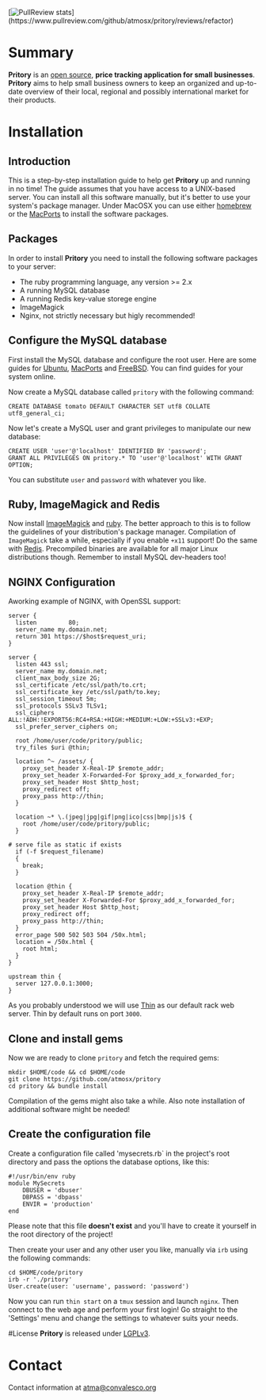 [![PullReview stats](https://www.pullreview.com/github/atmosx/pritory/badges/refactor.svg?)](https://www.pullreview.com/github/atmosx/pritory/reviews/refactor)

# Summary
**Pritory** is an [open source](http://en.wikipedia.org/wiki/Open_source), **price tracking application for small businesses**. **Pritory** aims to help small business owners to keep an organized and up-to-date overview of their local, regional and possibly international market for their products. 

# Installation
## Introduction
This is a step-by-step installation guide to help get **Pritory** up and running in no time! The guide assumes that you have access to a UNIX-based server. You can install all this software manually, but it's better to use your system's package manager. Under MacOSX you can use either [homebrew](http://brew.sh) or the [MacPorts](https://www.macports.org) to install the software packages.

## Packages
In order to install **Pritory** you need to install the following software packages to your server:
* The ruby programming language, any version >= 2.x
* A running MySQL database
* A running Redis key-value storege engine
* ImageMagick
* Nginx, not strictly necessary but higly recommended!

## Configure the MySQL database
First install the MySQL database and configure the root user. Here are some guides for [Ubuntu](https://help.ubuntu.com/12.04/serverguide/mysql.html), [MacPorts](http://jackal.livejournal.com/2160464.html) and [FreeBSD](http://www.freebsddiary.org/mysql.php). You can find guides for your system online.

Now create a MySQL database called `pritory` with the following command:
```
CREATE DATABASE tomato DEFAULT CHARACTER SET utf8 COLLATE utf8_general_ci;
```

Now let's create a MySQL user and grant privileges to manipulate our new database:
```
CREATE USER 'user'@'localhost' IDENTIFIED BY 'password';
GRANT ALL PRIVILEGES ON pritory.* TO 'user'@'localhost' WITH GRANT OPTION;
```
You can substitute `user` and `password` with whatever you like.

## Ruby, ImageMagick and Redis
Now install [ImageMagick](http://www.imagemagick.org) and [ruby](https://www.ruby-lang.org). The better approach to this is to follow the guidelines of your distribution's package manager. Compilation of `ImageMagick` take a while, especially if you enable `+x11` support! Do the same with [Redis](http://redis.io). Precompiled binaries are available for all major Linux distributions though. Remember to install MySQL dev-headers too!

## NGINX Configuration

Aworking example of NGINX, with OpenSSL support:
```
server {
  listen         80;
  server_name my.domain.net;
  return 301 https://$host$request_uri;
}

server {
  listen 443 ssl;
  server_name my.domain.net;
  client_max_body_size 2G;
  ssl_certificate /etc/ssl/path/to.crt;
  ssl_certificate_key /etc/ssl/path/to.key;
  ssl_session_timeout 5m;
  ssl_protocols SSLv3 TLSv1;
  ssl_ciphers ALL:!ADH:!EXPORT56:RC4+RSA:+HIGH:+MEDIUM:+LOW:+SSLv3:+EXP;
  ssl_prefer_server_ciphers on;

  root /home/user/code/pritory/public;
  try_files $uri @thin;

  location ^~ /assets/ {
    proxy_set_header X-Real-IP $remote_addr;
    proxy_set_header X-Forwarded-For $proxy_add_x_forwarded_for;
    proxy_set_header Host $http_host;
    proxy_redirect off;
    proxy_pass http://thin;
  }

  location ~* \.(jpeg|jpg|gif|png|ico|css|bmp|js)$ {
    root /home/user/code/pritory/public;
  }

# serve file as static if exists
  if (-f $request_filename)
  {
    break;
  }

  location @thin {
    proxy_set_header X-Real-IP $remote_addr;
    proxy_set_header X-Forwarded-For $proxy_add_x_forwarded_for;
    proxy_set_header Host $http_host;
    proxy_redirect off;
    proxy_pass http://thin;
  }
  error_page 500 502 503 504 /50x.html;
  location = /50x.html {
    root html;
  }
}

upstream thin {
  server 127.0.0.1:3000;
}
```
As you probably understood we will use [Thin](http://code.macournoyer.com/thin/usage/) as our default rack web server. Thin by default runs on port `3000`.

## Clone and install gems
Now we are ready to clone `pritory` and fetch the required gems:
```
mkdir $HOME/code && cd $HOME/code
git clone https://github.com/atmosx/pritory
cd pritory && bundle install
```
Compilation of the gems might also take a while. Also note installation of additional software might be needed!

## Create the configuration file
Create a configuration file called 'mysecrets.rb` in the project's root directory and pass the options the database options, like this:
```
#!/usr/bin/env ruby
module MySecrets
    DBUSER = 'dbuser'
    DBPASS = 'dbpass'
    ENVIR = 'production'
end
```
Please note that this file **doesn't exist** and you'll have to create it yourself in the root directory of the project!

Then create your user and any other user you like, manually via `irb` using the following commands:
```
cd $HOME/code/pritory
irb -r './pritory'
User.create(user: 'username', password: 'password')
```

Now you can run `thin start` on a `tmux` session and launch `nginx`. Then connect to the web age and perform your first login! Go straight to the 'Settings' menu and change the settings to whatever suits your needs.

#License
**Pritory** is released under [LGPLv3](https://www.gnu.org/licenses/lgpl-3.0.txt).

# Contact
Contact information at <atma@convalesco.org>
